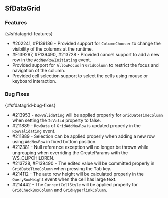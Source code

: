 ## SfDataGrid

### Features
{:#sfdatagrid-features}

*	\#202241, \#F139186 - Provided support for `ColumnChooser` to change the visibility of the columns at the runtime.
*	\#F139297, \#F139490, \#213728 - Provided cancel support to add a new row in the `AddNewRowInitiating` event.
*	Provided support for `AllowFocus` in `GridColumn` to restrict the focus and navigation of the column.
*	Provided cell selection support to select the cells using mouse or keyboard interaction. 

### Bug Fixes
{:#sfdatagrid-bug-fixes}

*	\#213953 - `RowValidating` will be applied properly for `GridDateTimeColumn` when setting the `IsValid` property to false.
*	\#211889 - `RowData` of `GridAddNewRow` is updated properly in the `RowValidating` event.
*	\#211889 - Selection can be applied properly when adding a new row using `AddNewRow` in fixed bottom position.
*	\#212381 - Null reference exception will no longer be thrown while ungrouping when overriding the CreateParams with the WS_CLIPCHILDREN.
*	\#213728, \#F139490 - The edited value will be committed properly in `GridDateTimeColumn` when pressing the <kbd>Tab</kbd> key.
*	\#214112 - The auto row height will be calculated properly in the `QueryRowHeight` event when the cell has large text.
*	\#214442 - The `CurrentCellStyle` will be applied properly for `GridCheckBoxColumn` and `GridHyperlinkColumn`.
